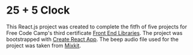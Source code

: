 # 25 + 5 Clock 

This React.js project was created to complete the fitfh of five projects for Free Code Camp's third certificate [Front End Libraries](https://www.freecodecamp.org/learn/front-end-development-libraries). The project was bootstrapped with [Create React App](https://github.com/facebook/create-react-app). The beep audio file used for the project was taken from [Mixkit](https://mixkit.co/).